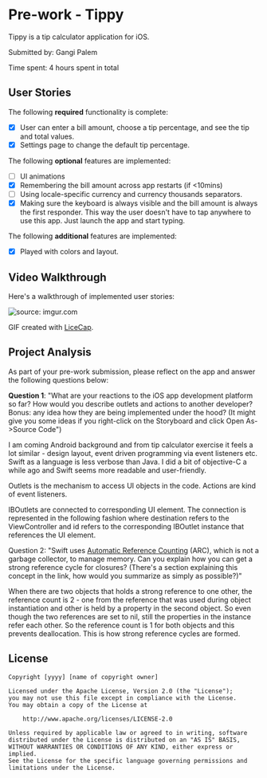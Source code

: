 # Pre-work - Tippy

Tippy is a tip calculator application for iOS.

Submitted by: Gangi Palem

Time spent: 4 hours spent in total

## User Stories

The following **required** functionality is complete:

* [x] User can enter a bill amount, choose a tip percentage, and see the tip and total values.
* [x] Settings page to change the default tip percentage.

The following **optional** features are implemented:
* [ ] UI animations
* [x] Remembering the bill amount across app restarts (if <10mins)
* [ ] Using locale-specific currency and currency thousands separators.
* [x] Making sure the keyboard is always visible and the bill amount is always the first responder. This way the user doesn't have to tap anywhere to use this app. Just launch the app and start typing.

The following **additional** features are implemented:

- [x] Played with colors and layout.

## Video Walkthrough 

Here's a walkthrough of implemented user stories:

<img src="http://i.imgur.com/z2bybvV.gif" title="source: imgur.com" />


GIF created with [LiceCap](http://www.cockos.com/licecap/).

## Project Analysis

As part of your pre-work submission, please reflect on the app and answer the following questions below:

**Question 1**: "What are your reactions to the iOS app development platform so far? How would you describe outlets and actions to another developer? Bonus: any idea how they are being implemented under the hood? (It might give you some ideas if you right-click on the Storyboard and click Open As->Source Code")

I am coming Android background and from tip calculator exercise it feels a lot similar - design layout, event
driven programming via event listeners etc. Swift as a language is less verbose than Java. I did a bit of
objective-C a while ago and Swift seems more readable and user-friendly.

Outlets is the mechanism to access UI objects in the code. Actions are kind of event listeners. 

IBOutlets are connected to corresponding UI element. The connection is represented in the following fashion
where destination refers to the ViewController and id refers to the corresponding IBOutlet instance that
references the UI element.
<outlet property="billField" destination="0n4-5z-f8k" id="hV4-fC-Gz0"/>


Question 2: "Swift uses [Automatic Reference Counting](https://developer.apple.com/library/content/documentation/Swift/Conceptual/Swift_Programming_Language/AutomaticReferenceCounting.html#//apple_ref/doc/uid/TP40014097-CH20-ID49) (ARC), which is not a garbage collector, to manage memory. Can you explain how you can get a strong reference cycle for closures? (There's a section explaining this concept in the link, how would you summarize as simply as possible?)"

When there are two objects that holds a strong reference to one other, the reference count is 2 - one from the
reference that was used during object instantiation and other is held by a property in the second object.
So even though the two references are set to nil, still the properties in the instance refer each other. So the
reference count is 1 for both objects and this prevents deallocation. This is how strong reference cycles are
formed.


## License

    Copyright [yyyy] [name of copyright owner]

    Licensed under the Apache License, Version 2.0 (the "License");
    you may not use this file except in compliance with the License.
    You may obtain a copy of the License at

        http://www.apache.org/licenses/LICENSE-2.0

    Unless required by applicable law or agreed to in writing, software
    distributed under the License is distributed on an "AS IS" BASIS,
    WITHOUT WARRANTIES OR CONDITIONS OF ANY KIND, either express or implied.
    See the License for the specific language governing permissions and
    limitations under the License.
